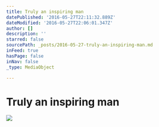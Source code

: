 ```yaml
---
title: Truly an inspiring man
datePublished: '2016-05-27T22:11:32.889Z'
dateModified: '2016-05-27T22:06:01.347Z'
author: []
description: ''
starred: false
sourcePath: _posts/2016-05-27-truly-an-inspiring-man.md
inFeed: true
hasPage: false
inNav: false
_type: MediaObject

---
```

# Truly an inspiring man
![](https://the-grid-user-content.s3-us-west-2.amazonaws.com/05ed2f66-512a-44db-ac74-2a75fddb5ea2.jpg)